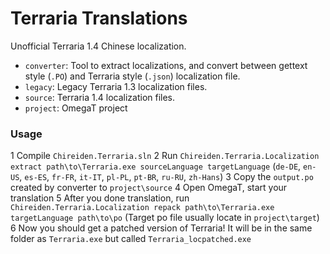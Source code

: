 # Terraria Translations
Unofficial Terraria 1.4 Chinese localization.
* `converter`: Tool to extract localizations, and convert between gettext style (`.PO`) and Terraria style (`.json`) localization file.
* `legacy`: Legacy Terraria 1.3 localization files.
* `source`: Terraria 1.4 localization files.
* `project`: OmegaT project

### Usage
1 Compile `Chireiden.Terraria.sln`
2 Run `Chireiden.Terraria.Localization extract path\to\Terraria.exe sourceLanguage targetLanguage`
  (`de-DE`, `en-US`, `es-ES`, `fr-FR`, `it-IT`, `pl-PL`, `pt-BR`, `ru-RU`, `zh-Hans`)
3 Copy the `output.po` created by converter to `project\source`
4 Open OmegaT, start your translation
5 After you done translation, run `Chireiden.Terraria.Localization repack path\to\Terraria.exe targetLanguage path\to\po`
  (Target po file usually locate in `project\target`)
6 Now you should get a patched version of Terraria! It will be in the same folder as `Terraria.exe` but called `Terraria_locpatched.exe`